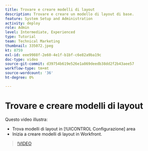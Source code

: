 ```yaml
---
title: Trovare e creare modelli di layout
description: Trovare e creare un modello di layout di base.
feature: System Setup and Administration
activity: deploy
role: Admin
level: Intermediate, Experienced
type: Tutorial
team: Technical Marketing
thumbnail: 335072.jpeg
kt: 8759
exl-id: eee9988f-2e60-4e1f-b1bf-c6e82a9ba19c
doc-type: video
source-git-commit: d39754b619e526e1a869deedb38dd2f2b43aee57
workflow-type: tm+mt
source-wordcount: '36'
ht-degree: 0%

---
```


# Trovare e creare modelli di layout

Questo video illustra:

* Trova modelli di layout in [!UICONTROL Configurazione] area
* Inizia a creare modelli di layout in Workfront.

>[!VIDEO](https://video.tv.adobe.com/v/335072/?quality=12)
